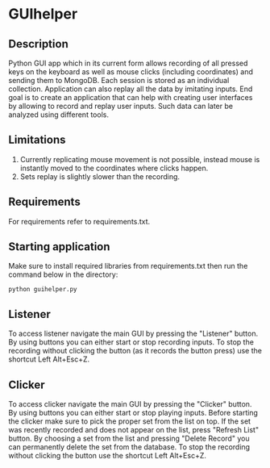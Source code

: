 # GUIhelper

## Description

Python GUI app which in its current form allows recording of all pressed keys on the keyboard as well as mouse clicks (including coordinates) and sending them to MongoDB. Each session is stored as an individual collection. Application can also replay all the data by imitating inputs. End goal is to create an application that can help with creating user interfaces by allowing to record and replay user inputs. Such data can later be analyzed using different tools.

## Limitations

1. Currently replicating mouse movement is not possible, instead mouse is instantly moved to the coordinates where clicks happen.
2. Sets replay is slightly slower than the recording.

## Requirements

For requirements refer to requirements.txt.

## Starting application

Make sure to install required libraries from requirements.txt then run the command below in the directory:

```
python guihelper.py
```

## Listener

To access listener navigate the main GUI by pressing the "Listener" button.
By using buttons you can either start or stop recording inputs.
To stop the recording without clicking the button (as it records the button press) use the shortcut Left Alt+Esc+Z.

## Clicker

To access clicker navigate the main GUI by pressing the "Clicker" button.
By using buttons you can either start or stop playing inputs.
Before starting the clicker make sure to pick the proper set from the list on top.
If the set was recently recorded and does not appear on the list, press "Refresh List" button.
By choosing a set from the list and pressing "Delete Record" you can permanently delete the set from the database.
To stop the recording without clicking the button use the shortcut Left Alt+Esc+Z.
